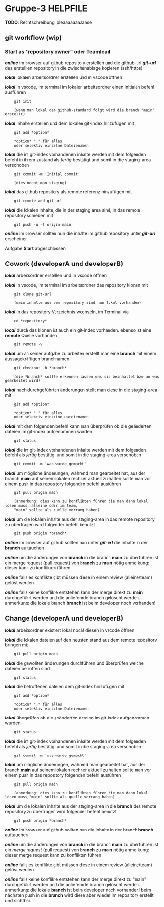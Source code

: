
# Gruppe-3 HELPFILE
**TODO**: Rechtschreibung, pleaaaaaaaaaase
## git workflow (wip)
### Start as "repository owner" oder Teamlead

***online***	im browser auf github repository erstellen und die github-url **_git-url_** des erstellten repository in die zwischenablage kopieren (ssh/https)

***lokal***		lokalen arbeitsordner erstellen und in vscode öffnen

***lokal***		in vscode, im terminal im lokalen arbeitsordner einen initialen befehl ausführen 

		git init
	
		(wenn man lokal dem github-standard folgt wird die branch "main" erstellt)
***lokal***		inhalte erstellen und dem lokalen git-index hinzufügen mit 
	
		git add *option*
		
		*option* "." für alles 
		oder selektiv einzelne Dateienamen
***lokal***		die im git-index vorhandenen inhalte werden mit dem folgenden befehl  in ihrem zustand als _fertig_ bestätigt und somit in die staging-area verschoben

		git commit -m 'Initial commit'

		(dies nennt man staging)
***lokal***		das github repository als remote referenz hinzufügen mit 

		git remote add git-url
***lokal***		die lokalen inhalte, die in der staging area sind, in das remote repository schieben mit 

		git push -u -f origin main
***online***	im browser sollten nun die inhalte im github repository unter ***git-url*** erscheinen

Aufgabe **Start** abgeschlossen

## Cowork (developerA und developerB)
***lokal***		arbeitsordner erstellen und in vscode öffnen

***lokal***		in vscode, im terminal im arbeitsordner das repository klonen mit

		git clone git-url
		
		(main inhalte aus dem repository sind nun lokal vorhanden)
***lokal***		in das repository Verzeichnis wechseln, im Terminal via

		cd *repository*
***local***		durch das klonen ist auch ein git-index vorhanden. ebenso ist eine **remote** Quelle vorhanden

		git remote -v
***lokal***		um an seiner aufgabe zu arbeiten erstellt man eine **branch** mit einem aussagekräftigen branchnamen

		git checkout -b *branch*
		
		(die *branch* sollte erkennen lassen was sie beinhaltet bzw an was gearbeitet wird)
***lokal***		nach durchgeführten änderungen stellt man diese in die staging-area mit 	
		
		git add *option*
		
		*option* "." für alles 
		oder selektiv einzelne Dateienamen
***lokal***		mit dem folgenden befehl kann man überprüfen ob die geänderten dateien im git-index aufgenommen wurden

		git status
***lokal***		die im git-index vorhandenen inhalte werden mit dem folgenden befehl als _fertig_ bestätigt und somit in die staging-area verschoben

		git commit -m 'was wurde gemacht'
***lokal***		um mögliche änderungen, während man gearbeitet hat, aus der branch **main** auf seinem lokalen rechner aktuell zu halten sollte man vor einem push in das repository folgenden befehl ausführen

		git pull origin main
	
		(anmerkung: dies kann zu konflikten führen die man dann lokal lösen muss, alleine oder im team,
		"main" sollte als quelle vorrang haben)
***lokal***		um die lokalen inhalte aus der staging-area in das remote repository zu übertragen wird folgender befehl benutzt

		git push origin *branch*
***online***	im browser auf github sollten nun unter ***git-url*** die inhalte in der **branch** auftauchen

***online***	um die änderungen von **branch** in die branch **main** zu überführen ist ein merge request (pull request) von **branch** zu **main** nötig anmerkung: dieser kann zu konflikten führen

***online***	falls es konflikte gibt müssen diese in einem review (alleine/team) gelöst werden

***online***	falls keine konflikte entstehen kann der merge direkt zu **main** durchgeführt werden und die anliefernde branch gelöscht werden. anmerkung: die lokale branch **branch** ist beim developer noch vorhanden!

## Change (developerA und developerB)
***lokal***		arbeitsordner existiert lokal noch! diesen in vscode öffnen

***lokal***		die lokalen dateien auf den neusten stand aus dem remote repository bringen mit 

		git pull origin main
***lokal***		die gewollten änderungen durchführen und überprüfen welche dateien betroffen sind

		git status
***lokal***		die betroffenen dateien dem git-index hinzufügen mit

		git add *option*
				
		*option* "." für alles 
		oder selektiv einzelne Dateienamen
***lokal***		überprüfen ob die geänderten dateien im git-index aufgenommen wurden

		git status
***lokal***		die im git-index vorhandenen inhalte werden mit dem folgenden befehl als _fertig_ bestätigt und somit in die staging-area verschoben

		git commit -m 'was wurde gemacht'
***lokal***		um mögliche änderungen, während man gearbeitet hat, aus der branch **main** auf seinem lokalen rechner aktuell zu halten sollte man vor einem push in das repository folgenden befehl ausführen

		git pull origin main 

		(anmerkung: dies kann zu konflikten führen die man dann lokal lösen muss,"main" sollte als quelle vorrang haben)
***lokal***		um die lokalen inhalte aus der staging-area in die **branch** des remote repository zu übertragen wird folgender befehl benutzt

		git push origin *branch*
***online***	im browser auf github sollten nun die inhalte in der branch **branch** auftauchen

***online***	um die änderungen von  **branch** in die branch **main** zu überführen ist ein *merge request* (pull request) von **branch** zu **main** nötig anmerkung: dieser merge request kann zu konflikten führen

***online***	falls es konflikte gibt müssen diese in einem review (alleine/team) gelöst werden

***online***	falls keine konflikte entstehen kann der merge direkt zu "main" durchgeführt werden und die anliefernde branch gelöscht werden. anmerkung: die lokale **branch** ist beim developer noch vorhanden! beim nächsten push in die **branch** wird diese aber wieder im repository erstellt und sichtbar.
